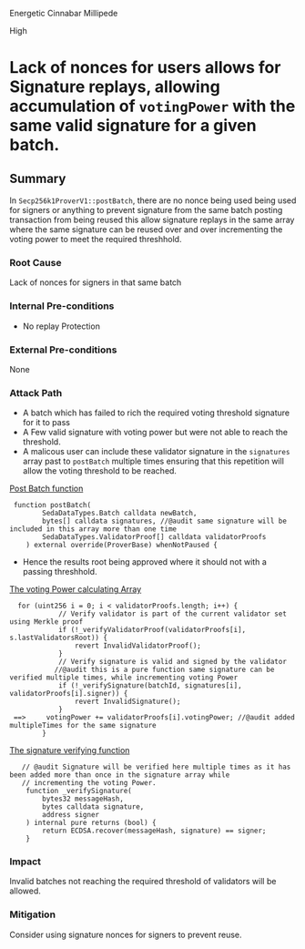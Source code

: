Energetic Cinnabar Millipede

High

# Lack of nonces for users allows for Signature replays, allowing accumulation of `votingPower` with the same valid signature for a given batch.

## Summary
In `Secp256k1ProverV1::postBatch`, there are no nonce being used being used for signers or anything to prevent signature from the same batch posting transaction from being reused this allow signature replays in the same array where the same signature can be reused over and over incrementing the voting power to meet the required threshhold.

### Root Cause
Lack of nonces for signers in that same batch

### Internal Pre-conditions
- No replay Protection

### External Pre-conditions
None

### Attack Path
- A batch which has failed to rich the required voting threshold signature for it to pass 
- A Few valid signature with voting power but were not able to reach the threshold.
- A malicous user can include these validator signature in the `signatures` array past to `postBatch` multiple times ensuring that this repetition will allow the voting threshold to be reached.

[Post Batch function](https://github.com/sherlock-audit/2024-12-seda-protocol/blob/main/seda-evm-contracts/contracts/provers/Secp256k1ProverV1.sol#L90C4-L94C52)
```solidity
 function postBatch(
        SedaDataTypes.Batch calldata newBatch,
        bytes[] calldata signatures, //@audit same signature will be included in this array more than one time
        SedaDataTypes.ValidatorProof[] calldata validatorProofs
    ) external override(ProverBase) whenNotPaused {
```
- Hence the results root being approved where it should not with a passing threshhold.

[The voting Power calculating Array](https://github.com/sherlock-audit/2024-12-seda-protocol/blob/main/seda-evm-contracts/contracts/provers/Secp256k1ProverV1.sol#L110C9-L120C10)
```solidity
  for (uint256 i = 0; i < validatorProofs.length; i++) {
            // Verify validator is part of the current validator set using Merkle proof
            if (!_verifyValidatorProof(validatorProofs[i], s.lastValidatorsRoot)) {
                revert InvalidValidatorProof();
            }
            // Verify signature is valid and signed by the validator
           //@audit this is a pure function same signature can be verified multiple times, while incrementing voting Power
            if (!_verifySignature(batchId, signatures[i], validatorProofs[i].signer)) {
                revert InvalidSignature();
            }
 ==>     votingPower += validatorProofs[i].votingPower; //@audit added multipleTimes for the same signature
        }

```
[The signature verifying function](https://github.com/sherlock-audit/2024-12-seda-protocol/blob/main/seda-evm-contracts/contracts/provers/Secp256k1ProverV1.sol#L210C5-L216C6)
```solidity
   // @audit Signature will be verified here multiple times as it has been added more than once in the signature array while 
   // incrementing the voting Power.
    function _verifySignature(
        bytes32 messageHash,
        bytes calldata signature,
        address signer
    ) internal pure returns (bool) {
        return ECDSA.recover(messageHash, signature) == signer;
    }
```

### Impact
Invalid batches not reaching the required threshold of validators will be allowed.


### Mitigation
Consider using signature nonces for signers to prevent reuse.